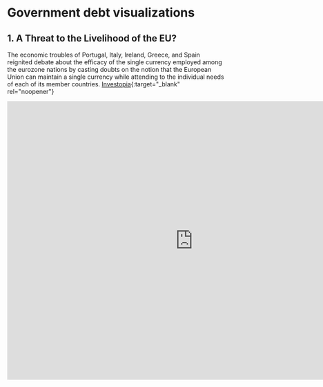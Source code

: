 # Government debt visualizations
## 1. A Threat to the Livelihood of the EU?
The economic troubles of Portugal, Italy, Ireland, Greece, and Spain reignited debate about the efficacy of the single currency employed among the eurozone nations by casting doubts on the notion that the European Union can maintain a single currency while attending to the individual needs of each of its member countries. [Investopia](https://www.investopedia.com/terms/p/piigs.asp){:target="_blank" rel="noopener"}
<iframe src="https://data.oecd.org/chart/6gJU" width="860" height="645" style="border: 0" mozallowfullscreen="true" webkitallowfullscreen="true" allowfullscreen="true"><a href="https://data.oecd.org/chart/6gJU" target="_blank">OECD Chart: General government debt, Total, % of GDP, Annual, 2007 – 2019</a></iframe>
